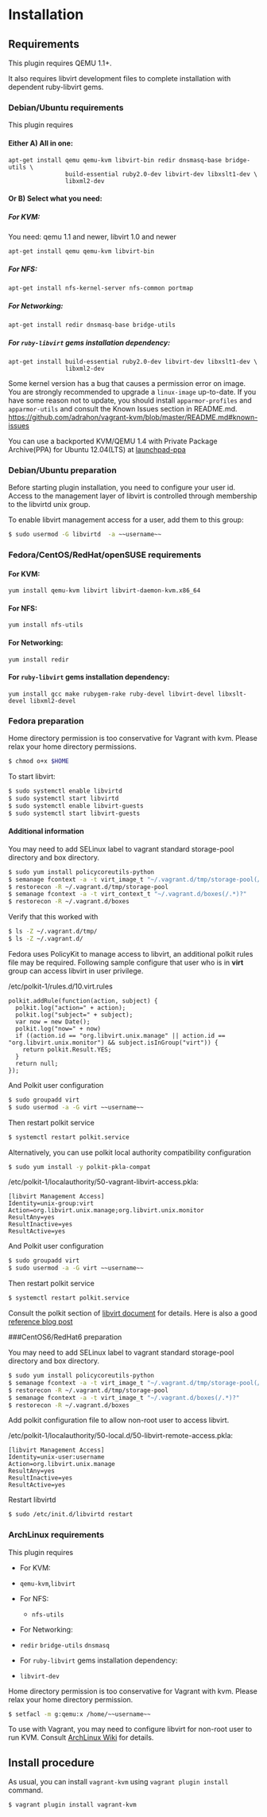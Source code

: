 # Installation

## Requirements

This plugin requires QEMU 1.1+.

It also requires libvirt development files to complete installation with
dependent ruby-libvirt gems.

### Debian/Ubuntu requirements

This plugin requires

#### Either A) All in one:

    apt-get install qemu qemu-kvm libvirt-bin redir dnsmasq-base bridge-utils \
                    build-essential ruby2.0-dev libvirt-dev libxslt1-dev \
                    libxml2-dev

#### Or B) Select what you need:
##### For KVM:
You need: qemu 1.1 and newer, libvirt 1.0 and newer

    apt-get install qemu qemu-kvm libvirt-bin

##### For NFS:

    apt-get install nfs-kernel-server nfs-common portmap

##### For Networking:

    apt-get install redir dnsmasq-base bridge-utils

##### For `ruby-libvirt` gems installation dependency:

    apt-get install build-essential ruby2.0-dev libvirt-dev libxslt1-dev \
                    libxml2-dev

Some kernel version has a bug that causes a permission error on image.
You are strongly recommended to upgrade a `linux-image` up-to-date.
If you have some reason not to update, you should install
`apparmor-profiles` and `apparmor-utils` and
consult the Known Issues section in README.md.
https://github.com/adrahon/vagrant-kvm/blob/master/README.md#known-issues

You can use a backported KVM/QEMU 1.4 with Private Package Archive(PPA)
for Ubuntu 12.04(LTS) at
 [launchpad-ppa](https://launchpad.net/~miurahr/+archive/vagrant)

### Debian/Ubuntu preparation

Before starting plugin installation, you need to configure your user id.
Access to the management layer of libvirt is controlled through membership
to the libvirtd unix group.

To enable libvirt management access for a user, add them to this group:

```bash
$ sudo usermod -G libvirtd  -a ~~username~~
```

### Fedora/CentOS/RedHat/openSUSE requirements

#### For KVM:
    yum install qemu-kvm libvirt libvirt-daemon-kvm.x86_64

#### For NFS:
    yum install nfs-utils

#### For Networking:
    yum install redir

#### For `ruby-libvirt` gems installation dependency:
    yum install gcc make rubygem-rake ruby-devel libvirt-devel libxslt-devel libxml2-devel

### Fedora preparation

Home directory permission is too conservative for Vagrant with kvm.
Please relax your home directory permissions.

```bash
$ chmod o+x $HOME
```

To start libvirt:

```bash
$ sudo systemctl enable libvirtd
$ sudo systemctl start libvirtd
$ sudo systemctl enable libvirt-guests
$ sudo systemctl start libvirt-guests
```

#### Additional information

You may need to add SELinux label to vagrant standard storage-pool directory
and box directory.

```bash
$ sudo yum install policycoreutils-python
$ semanage fcontext -a -t virt_image_t "~/.vagrant.d/tmp/storage-pool(/.*)?"
$ restorecon -R ~/.vagrant.d/tmp/storage-pool
$ semanage fcontext -a -t virt_context_t "~/.vagrant.d/boxes(/.*)?"
$ restorecon -R ~/.vagrant.d/boxes
```

Verify that this worked with
```bash
$ ls -Z ~/.vagrant.d/tmp/
$ ls -Z ~/.vagrant.d/
```

Fedora uses PolicyKit to manage access to libvirt,
an additional polkit rules file may be required.
Following sample configure that user who is in __virt__ group
can access libvirt in user privilege.

/etc/polkit-1/rules.d/10.virt.rules
```
polkit.addRule(function(action, subject) {
  polkit.log("action=" + action);
  polkit.log("subject=" + subject);
  var now = new Date();
  polkit.log("now=" + now)
  if ((action.id == "org.libvirt.unix.manage" || action.id == "org.libvirt.unix.monitor") && subject.isInGroup("virt")) {
    return polkit.Result.YES;
  }
  return null;
});
```
And Polkit user configuration

```bash
$ sudo groupadd virt
$ sudo usermod -a -G virt ~~username~~
```

Then restart polkit service
```bash
$ systemctl restart polkit.service
```

Alternatively, you can use polkit local authority compatibility configuration

```bash
$ sudo yum install -y polkit-pkla-compat
```

/etc/polkit-1/localauthority/50-vagrant-libvirt-access.pkla:
```
[libvirt Management Access]
Identity=unix-group:virt
Action=org.libvirt.unix.manage;org.libvirt.unix.monitor
ResultAny=yes
ResultInactive=yes
ResultActive=yes
```

And Polkit user configuration

```bash
$ sudo groupadd virt
$ sudo usermod -a -G virt ~~username~~
```

Then restart polkit service
```bash
$ systemctl restart polkit.service
```

Consult the polkit section of [libvirt document](http://libvirt.org/auth.html#ACL_server_polkit) for details.
Here is also a good [reference blog post](https://niranjanmr.wordpress.com/2013/03/20/auth-libvirt-using-polkit-in-fedora-18/)

###CentOS6/RedHat6 preparation

You may need to add SELinux label to vagrant standard storage-pool directory
and box directory.

```bash
$ sudo yum install policycoreutils-python
$ semanage fcontext -a -t virt_image_t "~/.vagrant.d/tmp/storage-pool(/.*)?"
$ restorecon -R ~/.vagrant.d/tmp/storage-pool
$ semanage fcontext -a -t virt_image_t "~/.vagrant.d/boxes(/.*)?"
$ restorecon -R ~/.vagrant.d/boxes
```

Add polkit configuration file to allow non-root user to access libvirt.

/etc/polkit-1/localauthority/50-local.d/50-libvirt-remote-access.pkla:
```
[libvirt Management Access]
Identity=unix-user:username
Action=org.libvirt.unix.manage
ResultAny=yes
ResultInactive=yes
ResultActive=yes
```

Restart libvirtd

```bash
$ sudo /etc/init.d/libvirtd restart
```


### ArchLinux requirements

This plugin requires

- For KVM:
 * `qemu-kvm`,`libvirt`

- For NFS:
  * `nfs-utils`

- For Networking:
 * `redir` `bridge-utils` `dnsmasq`

- For `ruby-libvirt` gems installation dependency:
 * `libvirt-dev`

Home directory permission is too conservative for Vagrant with kvm.
Please relax your home directory permission.

```bash
$ setfacl -m g:qemu:x /home/~~username~~
```

To use with Vagrant, you may need to configure libvirt for non-root user to run KVM.
Consult [ArchLinux Wiki](https://wiki.archlinux.org/index.php/Libvirt#Configuration)
for details.


## Install procedure

As usual, you can install `vagrant-kvm` using `vagrant plugin install` command.
```bash
$ vagrant plugin install vagrant-kvm
```

